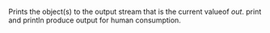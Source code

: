 Prints the object(s) to the output stream that is the current valueof *out*.  print and println produce output for human consumption.